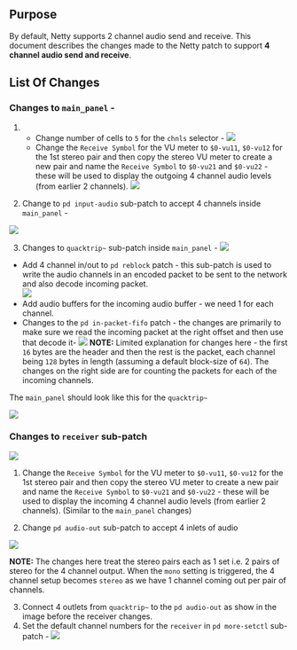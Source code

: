 ## Purpose

By default, Netty supports 2 channel audio send and receive. 
This document describes the changes made to the Netty patch to support **4 channel audio send and receive**.

## List Of Changes

### Changes to `main_panel` -

1.
   * Change number of cells to `5` for the `chnls` selector -  ![](images/4_chan/chnls_selector.png)
   * Change the `Receive Symbol` for the VU meter to `$0-vu11`, `$0-vu12` for the 1st stereo pair and then copy the stereo VU meter to create a new pair and name the `Receive Symbol`
to `$0-vu21` and `$0-vu22` - these will be used to display the outgoing 4 channel audio levels (from earlier 2 channels).
     ![](images/4_chan/main_panel_changes.png)

2. Change to `pd input-audio` sub-patch to accept 4 channels inside `main_panel` -

![](images/4_chan/pd_input_audio.png)

3. Changes to `quacktrip~` sub-patch inside `main_panel` - 
![](images/4_chan/quack_trip.png)
* Add 4 channel in/out to `pd reblock` patch - this sub-patch is used to write the audio channels in an encoded packet to be sent to the network and also decode incoming packet.  
  ![](images/4_chan/pd_reblock.png)
* Add audio buffers for the incoming audio buffer - we need 1 for each channel.
* Changes to the `pd in-packet-fifo` patch - the changes are primarily to make sure we read the incoming packet at the right offset and then use that decode it- 
![](images/4_chan/in_packet_fifo.png)
**NOTE:** Limited explanation for changes here - the first `16` bytes are the header and then the rest is the packet, each channel being `128` bytes in length (assuming a default block-size of `64`).
The changes on the right side are for counting the packets for each of the incoming channels.

The `main_panel` should look like this for the `quacktrip~` 

![](images/4_chan/main_panel_after_changes.png)

### Changes to `receiver` sub-patch
![](images/4_chan/receiver.png)


1. Change the `Receive Symbol` for the VU meter to `$0-vu11`, `$0-vu12` for the 1st stereo pair and then copy the stereo VU meter to create a new pair and name the `Receive Symbol` to `$0-vu21` and `$0-vu22` - these will be used to display the incoming 4 channel audio levels (from earlier 2 channels). (Similar to the `main_panel` changes)

2. Change `pd audio-out` sub-patch to accept 4 inlets of audio 

![](images/4_chan/audio_out.png)

**NOTE:** The changes here treat the stereo pairs each as 1 set i.e. 2 pairs of stereo for the 4 channel output.  When the `mono` setting is triggered, the 4 channel setup becomes `stereo` as we have 1 channel coming out per pair of channels. 

3. Connect 4 outlets from `quacktrip~` to the `pd audio-out` as show in the image before the receiver changes.
4. Set the default channel numbers for the `receiver` in `pd more-setctl` sub-patch - 
![](images/4_chan/receiver_more_ctl.png)






